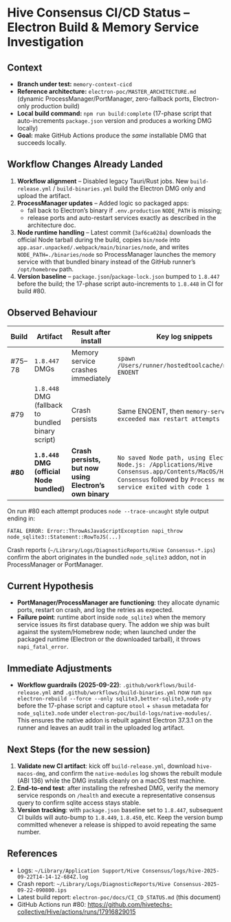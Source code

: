 # Hive Consensus CI/CD Status – Electron Build & Memory Service Investigation

## Context
- **Branch under test:** `memory-context-cicd`
- **Reference architecture:** `electron-poc/MASTER_ARCHITECTURE.md` (dynamic ProcessManager/PortManager, zero-fallback ports, Electron-only production build)
- **Local build command:** `npm run build:complete` (17-phase script that auto-increments `package.json` version and produces a working DMG locally)
- **Goal:** make GitHub Actions produce the *same* installable DMG that succeeds locally.

## Workflow Changes Already Landed
1. **Workflow alignment** – Disabled legacy Tauri/Rust jobs. New `build-release.yml` / `build-binaries.yml` build the Electron DMG only and upload the artifact.
2. **ProcessManager updates** – Added logic so packaged apps:
   - fall back to Electron’s binary if `.env.production` `NODE_PATH` is missing;
   - release ports and auto-restart services exactly as described in the architecture doc.
3. **Node runtime handling** – Latest commit (`3af6ca028a`) downloads the official Node tarball during the build, copies `bin/node` into `app.asar.unpacked/.webpack/main/binaries/node`, and writes `NODE_PATH=./binaries/node` so ProcessManager launches the memory service with that bundled binary instead of the GitHub runner’s `/opt/homebrew` path.
4. **Version baseline** – `package.json`/`package-lock.json` bumped to `1.8.447` before the build; the 17-phase script auto-increments to `1.8.448` in CI for build #80.

## Observed Behaviour
| Build | Artifact | Result after install | Key log snippets |
|-------|----------|----------------------|------------------|
| #75–78 | `1.8.447` DMGs | Memory service crashes immediately | `spawn /Users/runner/hostedtoolcache/node/... ENOENT` |
| #79 | `1.8.448` DMG (fallback to bundled binary script) | Crash persists | Same ENOENT, then `memory-service exceeded max restart attempts` |
| **#80** | **`1.8.448` DMG (official Node bundled)** | **Crash persists, but now using Electron’s own binary** | `No saved Node path, using Electron's Node.js: /Applications/Hive Consensus.app/Contents/MacOS/Hive Consensus` followed by `Process memory-service exited with code 1` |

On run #80 each attempt produces `node --trace-uncaught` style output ending in:
```
FATAL ERROR: Error::ThrowAsJavaScriptException napi_throw
node_sqlite3::Statement::RowToJS(...)
```
Crash reports (`~/Library/Logs/DiagnosticReports/Hive Consensus-*.ips`) confirm the abort originates in the bundled `node_sqlite3` addon, not in ProcessManager or PortManager.

## Current Hypothesis
- **PortManager/ProcessManager are functioning**: they allocate dynamic ports, restart on crash, and log the retries as expected.
- **Failure point**: runtime abort inside `node_sqlite3` when the memory service issues its first database query. The addon we ship was built against the system/Homebrew node; when launched under the packaged runtime (Electron or the downloaded tarball), it throws `napi_fatal_error`.

## Immediate Adjustments
- **Workflow guardrails (2025-09-22)**: `.github/workflows/build-release.yml` and `.github/workflows/build-binaries.yml` now run `npx electron-rebuild --force --only sqlite3,better-sqlite3,node-pty` before the 17-phase script and capture `otool` + `shasum` metadata for `node_sqlite3.node` under `electron-poc/build-logs/native-modules/`. This ensures the native addon is rebuilt against Electron 37.3.1 on the runner and leaves an audit trail in the uploaded log artifact.

## Next Steps (for the new session)
1. **Validate new CI artifact**: kick off `build-release.yml`, download `hive-macos-dmg`, and confirm the `native-modules` log shows the rebuilt module (ABI 136) while the DMG installs cleanly on a macOS test machine.
2. **End-to-end test**: after installing the refreshed DMG, verify the memory service responds on `/health` and execute a representative consensus query to confirm sqlite access stays stable.
3. **Version tracking**: with `package.json` baseline set to `1.8.447`, subsequent CI builds will auto-bump to `1.8.449`, `1.8.450`, etc. Keep the version bump committed whenever a release is shipped to avoid repeating the same number.

## References
- Logs: `~/Library/Application Support/Hive Consensus/logs/hive-2025-09-22T14-14-12-684Z.log`
- Crash report: `~/Library/Logs/DiagnosticReports/Hive Consensus-2025-09-22-090800.ips`
- Latest build report: `electron-poc/docs/CI_CD_STATUS.md` (this document)
- GitHub Actions run #80: https://github.com/hivetechs-collective/Hive/actions/runs/17916829015
